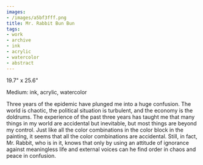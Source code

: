 ```yaml
---
images:
- /images/a5bf3fff.png
title: Mr. Rabbit Bun Bun
tags:
- work
- archive
- ink
- acrylic
- watercolor
- abstract
---
```

19.7" x 25.6"

Medium: ink, acrylic, watercolor

Three years of the epidemic have plunged me into a huge confusion. The world is chaotic, the political situation is turbulent, and the economy is the doldrums. The experience of the past three years has taught me that many things in my world are accidental but inevitable, but most things are beyond my control. Just like all the color combinations in the color block in the painting, it seems that all the color combinations are accidental. Still, in fact, Mr. Rabbit, who is in it, knows that only by using an attitude of ignorance against meaningless life and external voices can he find order in chaos and peace in confusion.
